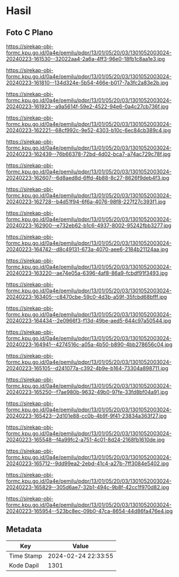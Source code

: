 # Hasil

## Foto C Plano

https://sirekap-obj-formc.kpu.go.id/0a4e/pemilu/pdpr/13/01/05/20/03/1301052003024-20240223-161530--32022aa4-2a6a-4ff3-96e0-18fb1c8aa1e3.jpg

https://sirekap-obj-formc.kpu.go.id/0a4e/pemilu/pdpr/13/01/05/20/03/1301052003024-20240223-161810--134d324e-5b54-466e-b017-7a3fc2a83e2b.jpg

https://sirekap-obj-formc.kpu.go.id/0a4e/pemilu/pdpr/13/01/05/20/03/1301052003024-20240223-161923--a9a5614f-59e2-4522-94e6-0a4c27cb736f.jpg

https://sirekap-obj-formc.kpu.go.id/0a4e/pemilu/pdpr/13/01/05/20/03/1301052003024-20240223-162221--68cf992c-9e52-4303-b10c-6ec84cb389c4.jpg

https://sirekap-obj-formc.kpu.go.id/0a4e/pemilu/pdpr/13/01/05/20/03/1301052003024-20240223-162439--76b66378-72bd-4d02-bca7-a74ac729c78f.jpg

https://sirekap-obj-formc.kpu.go.id/0a4e/pemilu/pdpr/13/01/05/20/03/1301052003024-20240223-162607--6d8aed8d-6ffd-4b88-8c27-8626f9deb4f3.jpg

https://sirekap-obj-formc.kpu.go.id/0a4e/pemilu/pdpr/13/01/05/20/03/1301052003024-20240223-162728--b4d51f94-6f6a-4076-98f8-227f27c393f1.jpg

https://sirekap-obj-formc.kpu.go.id/0a4e/pemilu/pdpr/13/01/05/20/03/1301052003024-20240223-162900--e732eb62-b1c6-4937-8002-95242fbb3277.jpg

https://sirekap-obj-formc.kpu.go.id/0a4e/pemilu/pdpr/13/01/05/20/03/1301052003024-20240223-164742--d8c49131-673a-4070-aee6-2184b21124aa.jpg

https://sirekap-obj-formc.kpu.go.id/0a4e/pemilu/pdpr/13/01/05/20/03/1301052003024-20240223-163220--ae74e05a-6396-4af8-86a9-fcbdf91f3493.jpg

https://sirekap-obj-formc.kpu.go.id/0a4e/pemilu/pdpr/13/01/05/20/03/1301052003024-20240223-163405--c8470cbe-59c0-4d3b-a59f-35fcbd68bfff.jpg

https://sirekap-obj-formc.kpu.go.id/0a4e/pemilu/pdpr/13/01/05/20/03/1301052003024-20240223-164434--2e0966f3-f13d-49be-aed5-644c97a50544.jpg

https://sirekap-obj-formc.kpu.go.id/0a4e/pemilu/pdpr/13/01/05/20/03/1301052003024-20240223-164941--4274516c-a05a-4b50-b890-4bb278656c04.jpg

https://sirekap-obj-formc.kpu.go.id/0a4e/pemilu/pdpr/13/01/05/20/03/1301052003024-20240223-165105--d241077a-c392-4b9e-b164-73304a898711.jpg

https://sirekap-obj-formc.kpu.go.id/0a4e/pemilu/pdpr/13/01/05/20/03/1301052003024-20240223-165250--f7ae980b-9632-49b0-97fe-33fd8bf04a91.jpg

https://sirekap-obj-formc.kpu.go.id/0a4e/pemilu/pdpr/13/01/05/20/03/1301052003024-20240223-165423--2d101e88-cc0b-4b9f-9f41-23834a363f27.jpg

https://sirekap-obj-formc.kpu.go.id/0a4e/pemilu/pdpr/13/01/05/20/03/1301052003024-20240223-165548--f4a99fc2-a751-4c01-8d24-2168fb1610de.jpg

https://sirekap-obj-formc.kpu.go.id/0a4e/pemilu/pdpr/13/01/05/20/03/1301052003024-20240223-165712--9dd99ea2-2ebd-41c4-a27b-7ff3084e5402.jpg

https://sirekap-obj-formc.kpu.go.id/0a4e/pemilu/pdpr/13/01/05/20/03/1301052003024-20240223-165829--305d6ae7-32b1-494c-9b8f-42cc1f970d82.jpg

https://sirekap-obj-formc.kpu.go.id/0a4e/pemilu/pdpr/13/01/05/20/03/1301052003024-20240223-165954--523bc8ec-09b0-47ca-8654-44d86fa476e4.jpg


## Metadata

| Key        | Value               |
| ---------- | ------------------- |
| Time Stamp | 2024-02-24 22:33:55 |
| Kode Dapil | 1301                |



